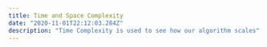```yaml
---
title: Time and Space Complexity
date: "2020-11-01T22:12:03.284Z"
description: "Time Complexity is used to see how our algorithm scales"
---
```

